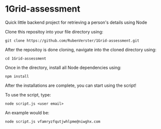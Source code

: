 # 1Grid-assessment
Quick little backend project for retrieving a person's details using Node

Clone this repositoy into your file directory using: 
```
git clone https://github.com/RubenVerster/1Grid-assessment.git
```
After the repositoy is done cloning, navigate into the cloned directory using: 
```
cd 1Grid-assessment
```

Once in the directory, install all Node dependencies using:
```
npm install
```

After the installations are complete, you can start using the script!

To use the script, type:
```
node script.js <user email>
```
An example would be:
```
node script.js vfamryzfqutjwhlpme@niwghx.com
```
